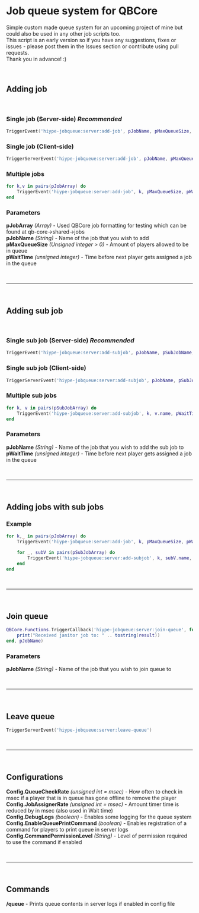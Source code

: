# <b>Job queue system for QBCore</b>

Simple custom made queue system for an upcoming project of mine but could also be used in any other job scripts too.<br>
This script is an early version so if you have any suggestions, fixes or issues - please post them in the Issues section or contribute using pull requests.<br>
Thank you in advance! :)

<br>

## <b>Adding job</b>
<br>

### Single job (Server-side) <i>Recommended</i>
```lua
TriggerEvent('hiype-jobqueue:server:add-job', pJobName, pMaxQueueSize, pWaitTime)
```

### Single job (Client-side)
```lua
TriggerServerEvent('hiype-jobqueue:server:add-job', pJobName, pMaxQueueSize, pWaitTime)
```

### Multiple jobs
```lua
for k,v in pairs(pJobArray) do
    TriggerEvent('hiype-jobqueue:server:add-job', k, pMaxQueueSize, pWaitTime)
end
```

### Parameters
<b>pJobArray</b> <i>(Array)</i> - Used QBCore job formatting for testing which can be found at qb-core->shared->jobs<br>
<b>pJobName</b> <i>(String)</i> - Name of the job that you wish to add<br>
<b>pMaxQueueSize</b> <i>(Unsigned integer > 0)</i> - Amount of players allowed to be in queue<br>
<b>pWaitTime</b> <i>(unsigned integer)</i> - Time before next player gets assigned a job in the queue

<br>
<hr>
<br>

## <b>Adding sub job</b>
<br>

### Single sub job (Server-side) <i>Recommended</i>
```lua
TriggerEvent('hiype-jobqueue:server:add-subjob', pJobName, pSubJobName, pWaitTime)
```

### Single sub job (Client-side)
```lua
TriggerServerEvent('hiype-jobqueue:server:add-subjob', pJobName, pSubJobName, pWaitTime)
```

### Multiple sub jobs
```lua
for k, v in pairs(pSubJobArray) do
    TriggerEvent('hiype-jobqueue:server:add-subjob', k, v.name, pWaitTime)
end
```

### Parameters
<b>pJobName</b> <i>(String)</i> - Name of the job that you wish to add the sub job to<br>
<b>pWaitTime</b> <i>(unsigned integer)</i> - Time before next player gets assigned a job in the queue

<br>
<hr>
<br>

## <b>Adding jobs with sub jobs</b>
### Example
```lua
for k,_ in pairs(pJobArray) do
    TriggerEvent('hiype-jobqueue:server:add-job', k, pMaxQueueSize, pWaitTime)

    for _, subV in pairs(pSubJobArray) do
        TriggerEvent('hiype-jobqueue:server:add-subjob', k, subV.name, pMaxQueueSize2)
    end
end
```

<br>
<hr>
<br>

## <b>Join queue</b>
```lua
QBCore.Functions.TriggerCallback('hiype-jobqueue:server:join-queue', function(result)
    print("Received janitor job to: " .. tostring(result))
end, pJobName)
```

### Parameters
<b>pJobName</b> <i>(String)</i> - Name of the job that you wish to join queue to<br>

<br>
<hr>
<br>

## <b>Leave queue</b>
```lua
TriggerServerEvent('hiype-jobqueue:server:leave-queue')
```

<br>
<hr>
<br>

## <b>Configurations</b>
<b>Config.QueueCheckRate</b> <i>(unsigned int = msec)</i> - How often to check in msec if a player that is in queue has gone offline to remove the player<br>
<b>Config.JobAssignerRate</b> <i>(unsigned int = msec)</i> - Amount timer time is reduced by in msec (also used in Wait time)<br>
<b>Config.DebugLogs</b> <i>(boolean)</i> - Enables some logging for the queue system<br>
<b>Config.EnableQueuePrintCommand</b> <i>(boolean)</i> - Enables registration of a command for players to print queue in server logs<br>
<b>Config.CommandPermissionLevel</b> <i>(String)</i> - Level of permission required to use the command if enabled

<br>
<hr>
<br>

## <b>Commands</b>
<b>/queue</b> - Prints queue contents in server logs if enabled in config file